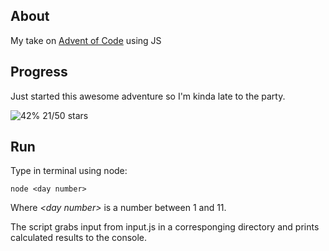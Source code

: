 ## About

My take on [Advent of Code](https://adventofcode.com/) using JS

## Progress

Just started this awesome adventure so I'm kinda late to the party.

![42%](https://progress-bar.dev/42) 21/50 stars

## Run

Type in terminal using node:

```
node <day number>
```

Where _\<day number\>_ is a number between 1 and 11.

The script grabs input from input.js in a corresponging directory and prints calculated results to the console.
